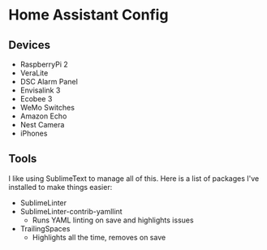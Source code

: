 # Home Assistant Config

## Devices

- RaspberryPi 2
- VeraLite
- DSC Alarm Panel
- Envisalink 3
- Ecobee 3
- WeMo Switches
- Amazon Echo
- Nest Camera
- iPhones

## Tools

I like using SublimeText to manage all of this. Here is a list of packages I've installed to make things easier:

- SublimeLinter
- SublimeLinter-contrib-yamllint
  - Runs YAML linting on save and highlights issues
- TrailingSpaces
  - Highlights all the time, removes on save